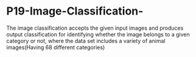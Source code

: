 # P19-Image-Classification-
The image classification accepts the given input images and produces output classification for identifying whether the image belongs to a given category or not, where the data set includes a variety of animal images(Having 68 different categories) 

